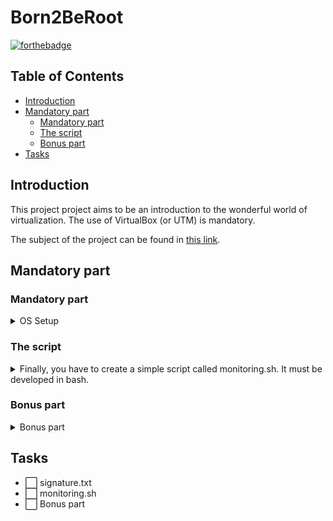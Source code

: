 # Born2BeRoot

[![forthebadge](https://forthebadge.com/images/badges/made-with-c.svg)](https://forthebadge.com)

## Table of Contents

- [Introduction](#introduction)
- [Mandatory part](#mandatory-part)
  - [Mandatory part](#mandatory-part-1)
  - [The script](#the-script)
  - [Bonus part](#bonus-part)
- [Tasks](#tasks)

## Introduction

This project project aims to be an introduction to the wonderful world of virtualization. The use of VirtualBox (or UTM) is mandatory.

The subject of the project can be found in [this link](https://raw.githubusercontent.com/angelamcosta/born2beroot/main/en.subject.pdf).

## Mandatory part

### Mandatory part

<details closed>
<summary> OS Setup </summary>

- Create at least 2 encrypted partitions using LVM.
- A SSH service will be running on port 4242 only. For security reasons, it must not be possible to connect using SSH as root.
- The hostname of your virtual machine must be your login ending with 42 (e.g., wil42). You will have to modify this hostname during your evaluation.
- You have to implement a strong password policy.
  * Your password has to expire every 30 days.
  * The minimum number of days allowed before the modification of a password will be set to 2.
  * The user has to receive a warning message 7 days before their password expires.
  * Your password must be at least 10 characters long. It must contain an uppercase letter and a number. Also, it must not contain more than 3 consecutive identical characters.
  * The password must not include the name of the user.
  * The following rule does not apply to the root password: The password must have
at least 7 characters that are not part of the former password.
  * Of course, your root password has to comply with this policy.
- You have to install and configure sudo following strict rules.
- In addition to the root user, a user with your login as username has to be present.
- This user has to belong to the user42 and sudo groups.
- Authentication using sudo has to be limited to 3 attempts in the event of an incorrect password.
- A custom message of your choice has to be displayed if an error due to a wrong password occurs when using sudo.
- Each action using sudo has to be archived, both inputs and outputs. The log file has to be saved in the /var/log/sudo/ folder.
- The TTY mode has to be enabled for security reasons.
- For security reasons too, the paths that can be used by sudo must be restricted.

</details>

### The script

<details closed>
<summary> Finally, you have to create a simple script called monitoring.sh. It must be developed in bash. </summary>

- Your script must always be able to display the following information:
- The architecture of your operating system and its kernel version.
- The number of physical processors.
- The number of virtual processors.
- The current available RAM on your server and its utilization rate as a percentage.
- The current available memory on your server and its utilization rate as a percentage.
- The current utilization rate of your processors as a percentage.
- The date and time of the last reboot.
- Whether LVM is active or not.
- The number of active connections.
- The number of users using the server.
- The IPv4 address of your server and its MAC (Media Access Control) address.
- The number of commands executed with the sudo program.

</details>

### Bonus part

<details closed>
<summary> Bonus part </summary>

- Set up partitions correctly so you get a structure similar to the one below
![partitions bonus](https://raw.githubusercontent.com/angelamcosta/born2beroot/main/src/partitions%20structure.png)
- Set up a functional WordPress website with the following services: lighttpd, MariaDB, and PHP.
- Set up a service of your choice that you think is useful (NGINX / Apache2 excluded!). During the defense, you will have to justify your choice.

</details>

## Tasks

- :white_large_square: signature.txt
- :white_large_square: monitoring.sh
- :white_large_square: Bonus part

